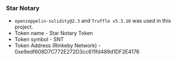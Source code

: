 
### Star Notary

* ``openzeppelin-solidity@2.3`` and ``Truffle v5.3.10`` was used in this project.
* Token name - Star Notary Token
* Token symbol - SNT
* Token Address (Rinkeby Network) - 0xe9edf608D7C772E272D3cc611fd489d1DF2E4176